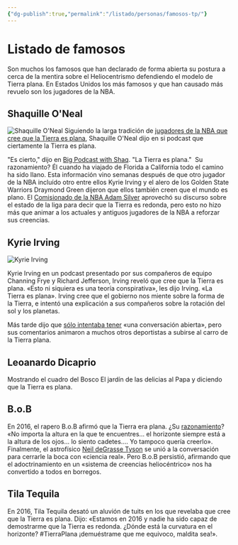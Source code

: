 ```yaml
---
{"dg-publish":true,"permalink":"/listado/personas/famosos-tp/"}
---
```




# Listado de famosos

Son muchos los famosos que han declarado de forma abierta su postura a cerca de la mentira sobre el Heliocentrismo defendiendo el modelo de Tierra plana. En Estados Unidos los más famosos y que han causado más revuelo son los jugadores de la NBA.

## Shaquille O'Neal
   ![Shaquille O'Neal](https://imgix.ranker.com/user_node_img/101/2013533/original/shaquille-o_neal-photo-u111)
Siguiendo la larga tradición de [jugadores de la NBA que cree que la Tierra es plana](http://sports.yahoo.com/news/so-apparently-shaquille-oneal-is-a-flat-earther-too-035813782.html), Shaquille O'Neal dijo en si podcast que ciertamente la Tierra es plana.

"Es cierto," dijo en [Big Podcast with Shaq](http://podbay.fm/show/1000068299/e/1488182460?autostart=1). "La Tierra es plana." 
Su razonamiento? Él cuando ha viajado de Florida a California todo el camino ha sido llano. Esta información vino semanas después de que otro jugador de la NBA incluído otro entre ellos Kyrie Irving y el alero de los Golden State Warriors Draymond Green dijeron que ellos también creen que el mundo es plano. El [Comisionado de la NBA Adam Silver](https://sports.yahoo.com/nba-commissioner-adam-silver-the-earth-is-round-and-kyrie-was-just-making-a-point-012449588.html) aprovechó su discurso sobre el estado de la liga para decir que la Tierra es redonda, pero esto no hizo más que animar a los actuales y antiguos jugadores de la NBA a reforzar sus creencias. 

## Kyrie Irving

![Kyrie Irving](https://imgix.ranker.com/user_node_img/3103/62048319/original/kyrie-irving-photo-u50)

Kyrie Irving en un podcast presentado por sus compañeros de equipo Channing Frye y Richard Jefferson, Irving reveló que cree que la Tierra es plana. «Esto ni siquiera es una teoría conspirativa», les dijo Irving. «La Tierra es plana». Irving cree que el gobierno nos miente sobre la forma de la Tierra, e intentó una explicación a sus compañeros sobre la rotación del sol y los planetas.
   
Más tarde dijo que [sólo intentaba tener](https://www.theringer.com/nba/2017/9/26/16371122/kyrie-irving-flat-earth-trolling) «una conversación abierta», pero sus comentarios animaron a muchos otros deportistas a subirse al carro de la Tierra plana.

## Leoanardo Dicaprio

Mostrando el cuadro del Bosco El jardín de las delicias al Papa y diciendo que la Tierra es plana.



## B.o.B

En 2016, el rapero B.o.B afirmó que la Tierra era plana. ¿Su [razonamiento](http://www.cnn.com/2016/01/26/entertainment/rapper-bob-earth-flat-theory/)? «No importa la altura en la que te encuentres... el horizonte siempre está a la altura de los ojos... lo siento cadetes.... Yo tampoco quería creerlo». Finalmente, el astrofísico [Neil deGrasse Tyson](https://www.cnn.com/2016/01/29/entertainment/neil-degrasse-tyson-bob-flat-earth-twitter-spat/index.html) se unió a la conversación para cerrarle la boca con «ciencia real». Pero B.o.B persistió, afirmando que el adoctrinamiento en un «sistema de creencias heliocéntrico» nos ha convertido a todos en borregos.

## Tila Tequila
   
En 2016, Tila Tequila desató un aluvión de tuits en los que revelaba que cree que la Tierra es plana. Dijo: «Estamos en 2016 y nadie ha sido capaz de demostrarme que la Tierra es redonda. ¿Dónde está la curvatura en el horizonte? #TierraPlana ¡demuéstrame que me equivoco, maldita sea!». 
